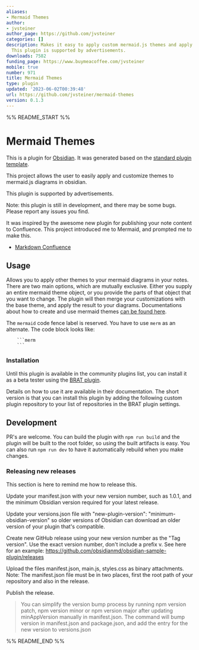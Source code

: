 ```yaml
---
aliases:
- Mermaid Themes
author:
- jvsteiner
author_page: https://github.com/jvsteiner
categories: []
description: Makes it easy to apply custom mermaid.js themes and apply other tweaks.
  This plugin is supported by advertisements.
downloads: 7582
funding_page: https://www.buymeacoffee.com/jvsteiner
mobile: true
number: 971
title: Mermaid Themes
type: plugin
updated: '2023-06-02T00:39:48'
url: https://github.com/jvsteiner/mermaid-themes
version: 0.1.3
---
```


%% README_START %%

# Mermaid Themes

This is a plugin for [Obsidian](https://obsidian.md). It was generated based on the [standard plugin template](https://github.com/obsidianmd/obsidian-sample-plugin).

This project allows the user to easily apply and customize themes to mermaid.js diagrams in obsidian.

This plugin is supported by advertisements.

Note: this plugin is still in development, and there may be some bugs. Please report any issues you find.

It was inspired by the awesome new plugin for publishing your note content to Confluence. This project introduced me to Mermaid, and prompted me to make this.

-   [Markdown Confluence](https://github.com/markdown-confluence/markdown-confluence)

## Usage

Allows you to apply other themes to your mermaid diagrams in your notes. There are two main options, which are mutually exclusive. Either you supply an entire mermaid theme object, or you provide the parts of that object that you want to change. The plugin will then merge your customizations with the base theme, and apply the result to your diagrams. Documentations about how to create and use mermaid themes [can be found here](https://mermaid.js.org/config/theming.html).

The `mermaid` code fence label is reserved. You have to use `merm` as an alternate. The code block looks like:

        ```merm
        ```

### Installation

Until this plugin is available in the community plugins list, you can install it as a beta tester using the [BRAT plugin](https://github.com/TfTHacker/obsidian42-brat).

Details on how to use it are available in their documentation. The short version is that you can install this plugin by adding the following custom plugin repository to your list of repositories in the BRAT plugin settings.

## Development

PR's are welcome. You can build the plugin with `npm run build` and the plugin will be built to the root folder, so using the built artifacts is easy. You can also run `npm run dev` to have it automatically rebuild when you make changes.

### Releasing new releases

This section is here to remind me how to release this.

Update your manifest.json with your new version number, such as 1.0.1, and the minimum Obsidian version required for your latest release.

Update your versions.json file with "new-plugin-version": "minimum-obsidian-version" so older versions of Obsidian can download an older version of your plugin that's compatible.

Create new GitHub release using your new version number as the "Tag version". Use the exact version number, don't include a prefix v. See here for an example: https://github.com/obsidianmd/obsidian-sample-plugin/releases

Upload the files manifest.json, main.js, styles.css as binary attachments. Note: The manifest.json file must be in two places, first the root path of your repository and also in the release.

Publish the release.

> You can simplify the version bump process by running npm version patch, npm version minor or npm version major after updating minAppVersion manually in manifest.json. The command will bump version in manifest.json and package.json, and add the entry for the new version to versions.json


%% README_END %%